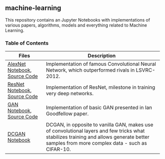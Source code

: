## machine-learning

This repository contains an Jupyter Notebooks with implementations of various papers, algorithms, models and everything related to Machine Learning.

### Table of Contents

| Files | Description |
|--|--|
| [AlexNet Notebook](https://github.com/DariuszPawlicki/machine-learning/blob/master/AlexNet.ipynb), [Source Code](https://github.com/DariuszPawlicki/machine-learning/blob/master/alexnet.py) | Implementation of famous Convolutional Neural Network, which outperformed rivals in LSVRC-2012.|
| [ResNet Notebook](https://github.com/DariuszPawlicki/machine-learning/blob/master/ResNet.ipynb), [Source Code](https://github.com/DariuszPawlicki/machine-learning/blob/master/resnet.py)| Implementation of ResNet, milestone in training very deep networks.|
| [GAN Notebook](https://github.com/DariuszPawlicki/machine-learning/blob/master/GenerativeAdversarialNetwork.ipynb), [Source Code](https://github.com/DariuszPawlicki/machine-learning/blob/master/gan.py)| Implementation of basic GAN presented in Ian Goodfellow paper.|
| [DCGAN Notebook](https://github.com/DariuszPawlicki/machine-learning/blob/master/DCGAN.ipynb) | DCGAN, in opposite to vanilla GAN, makes use of convolutional layers and few tricks what stabilizes training and allows generate better samples from more complex data - such as CIFAR-10. |
